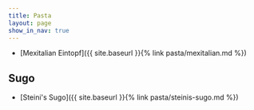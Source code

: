 ```yaml
---
title: Pasta
layout: page
show_in_nav: true
---
```


* [Mexitalian Eintopf]({{ site.baseurl }}{% link pasta/mexitalian.md %})

## Sugo
* [Steini's Sugo]({{ site.baseurl }}{% link pasta/steinis-sugo.md %})
